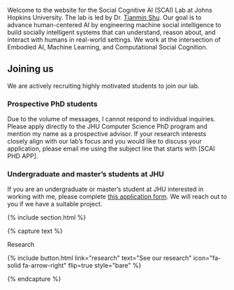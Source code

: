 ---
---

<!-- # Website for the Social Cognitive AI (SCAI) lab at Johns Hopkins University -->

Welcome to the website for the Social Cognitive AI (SCAI) Lab at Johns Hopkins University. The lab is led by Dr. <a href="https://www.tshu.io/">Tianmin Shu</a>. Our goal is to advance human-centered AI by engineering machine social intelligence to build socially intelligent systems that can understand, reason about, and interact with humans in real-world settings. We work at the intersection of Embodied AI, Machine Learning, and Computational Social Cognition.

## Joining us

We are actively recruiting highly motivated students to join our lab.

### Prospective PhD students

Due to the volume of messages, I cannot respond to individual inquiries. Please apply directly to the JHU Computer Science PhD program and mention my name as a prospective advisor. If your research interests closely align with our lab’s focus and you would like to discuss your application, please email me using the subject line that starts with [SCAI PHD APP].

### Undergraduate and master’s students at JHU

If you are an undergraduate or master’s student at JHU interested in working with me, please complete <a href="https://forms.gle/3uCnneXPWDyaKbm4A">this application form</a>. We will reach out to you if we have a suitable project. 

{% include section.html %}

{% capture text %}

Research

{%
  include button.html
  link="research"
  text="See our research"
  icon="fa-solid fa-arrow-right"
  flip=true
  style="bare"
%}

{% endcapture %}

